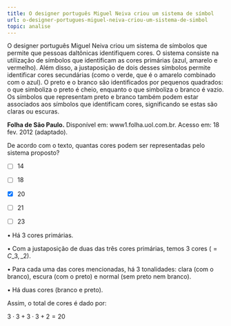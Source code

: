 ```yaml
---
title: O designer português Miguel Neiva criou um sistema de símbol
url: o-designer-portugues-miguel-neiva-criou-um-sistema-de-simbol
topic: analise
---
```



O designer português Miguel Neiva criou um sistema de símbolos que permite que pessoas daltônicas identifiquem cores. O sistema consiste na utilização de símbolos que identificam as cores primárias (azul, amarelo e vermelho). Além disso, a justaposição de dois desses símbolos permite identificar cores secundárias (como o verde, que é o amarelo combinado com o azul). O preto e o branco são identificados por pequenos quadrados: o que simboliza o preto é cheio, enquanto o que simboliza o branco é vazio. Os símbolos que representam preto e branco também podem estar associados aos símbolos que identificam cores, significando se estas são claras ou escuras.

**Folha de São Paulo.** Disponível em: www1.folha.uol.com.br. Acesso em: 18 fev. 2012 (adaptado).

De acordo com o texto, quantas cores podem ser representadas pelo sistema proposto?



- [ ] 14
- [ ] 18
- [x] 20
- [ ] 21
- [ ] 23


• Há 3 cores primárias.

• Com a justaposição de duas das três cores primárias, temos 3 cores ($= C\_{3},\_{2}$).

• Para cada uma das cores mencionadas, há 3 tonalidades: clara (com o branco), escura (com o preto) e normal (sem preto nem branco).

• Há duas cores (branco e preto).

Assim, o total de cores é dado por:

$3 \cdot 3 + 3 \cdot 3+ 2 = 20$
